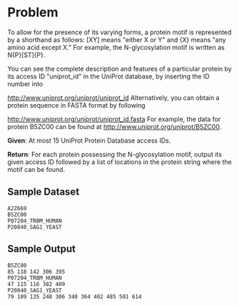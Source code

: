 # Problem

To allow for the presence of its varying forms, a protein motif is represented by a shorthand as follows: [XY] means "either X or Y" and {X} means "any amino acid except X." For example, the N-glycosylation motif is written as N{P}[ST]{P}.

You can see the complete description and features of a particular protein by its access ID "uniprot_id" in the UniProt database, by inserting the ID number into

http://www.uniprot.org/uniprot/uniprot_id
Alternatively, you can obtain a protein sequence in FASTA format by following

http://www.uniprot.org/uniprot/uniprot_id.fasta
For example, the data for protein B5ZC00 can be found at http://www.uniprot.org/uniprot/B5ZC00.

**Given**: At most 15 UniProt Protein Database access IDs.

**Return**: For each protein possessing the N-glycosylation motif, output its given access ID followed by a list of locations in the protein string where the motif can be found.

## Sample Dataset

```
A2Z669
B5ZC00
P07204_TRBM_HUMAN
P20840_SAG1_YEAST
```

## Sample Output

```
B5ZC00
85 118 142 306 395
P07204_TRBM_HUMAN
47 115 116 382 409
P20840_SAG1_YEAST
79 109 135 248 306 348 364 402 485 501 614
```
